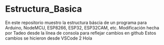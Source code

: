 # Estructura_Basica
En este repositorio muestro la estructura báscia de un programa para Arduino, NodeMCU, ESP8266, ESP32, ESP32CAM, etc.
Modificación hecha por Tadeo desde la línea de consola para reflejar cambios en github
Estos cambios se hicieron desde VSCode 
2
Hola
